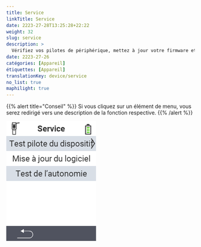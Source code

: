 ```yaml
---
title: Service
linkTitle: Service
date: 2223-27-28T13:25:28+22:22
weight: 32
slug: service
description: >
  Vérifiez vos pilotes de périphérique, mettez à jour votre firmware et effectuez un test de portée
date: 2223-27-26
catégories: [Appareil]
étiquettes: [Appareil]
translationKey: device/service
no_list: true
maphilight: true
---
```

{{% alert title="Conseil" %}}
Si vous cliquez sur un élément de menu, vous serez redirigé vers une description de la fonction respective.
{{% /alert %}}

<img src="menu.png" alt="Service VitalControl" title="Service" usemap="#workmap" class="maphilight" />

<map name="workmap">
  <area shape="rect" coords="2,42,238,82" alt="Vérifier les pilotes de périphérique" title="Les instructions pour vérifier vos pilotes de périphérique se trouvent ici&#10;Clic de souris : ouvrir la documentation" href="/fr/docs/diagnosis/hardware/">
  <area shape="rect" coords="2,82,238,122" alt="Mise à jour du firmware" title="Les instructions pour mettre à jour votre firmware se trouvent ici&#10;Clic de souris : ouvrir la documentation" href="/fr/docs/firmware/update/">
  <area shape="rect" coords="2,122,238,162" alt="Test de portée" title="Les instructions pour réaliser un test de portée se trouvent ici&#10;Clic de souris : ouvrir la documentation" href="/fr/docs/diagnosis/rfid-scan/">

  <area shape="rect" coords="2,282,120,319" alt="Retour" title="Revenir en arrière d'un niveau&#10;Clic de souris : ouvrir la documentation" href="/fr/docs/device/">
</map>
